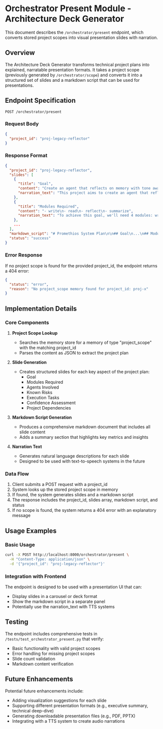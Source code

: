 # Orchestrator Present Module - Architecture Deck Generator

This document describes the `/orchestrator/present` endpoint, which converts stored project scopes into visual presentation slides with narration.

## Overview

The Architecture Deck Generator transforms technical project plans into explained, narratable presentation formats. It takes a project scope (previously generated by `/orchestrator/scope`) and converts it into a structured set of slides and a markdown script that can be used for presentations.

## Endpoint Specification

```
POST /orchestrator/present
```

### Request Body

```json
{
  "project_id": "proj-legacy-reflector"
}
```

### Response Format

```json
{
  "project_id": "proj-legacy-reflector",
  "slides": [
    {
      "title": "Goal",
      "content": "Create an agent that reflects on memory with tone awareness",
      "narration_text": "This project aims to create an agent that reflects on memory with tone awareness."
    },
    {
      "title": "Modules Required",
      "content": "- write\n- read\n- reflect\n- summarize",
      "narration_text": "To achieve this goal, we'll need 4 modules: write, read, reflect, and summarize."
    },
    ...
  ],
  "markdown_script": "# Promethios System Plan\n\n## Goal\n...\n## Modules\n...\n## Agents\n...",
  "status": "success"
}
```

### Error Response

If no project scope is found for the provided project_id, the endpoint returns a 404 error:

```json
{
  "status": "error",
  "reason": "No project_scope memory found for project_id: proj-x"
}
```

## Implementation Details

### Core Components

1. **Project Scope Lookup**
   - Searches the memory store for a memory of type "project_scope" with the matching project_id
   - Parses the content as JSON to extract the project plan

2. **Slide Generation**
   - Creates structured slides for each key aspect of the project plan:
     - Goal
     - Modules Required
     - Agents Involved
     - Known Risks
     - Execution Tasks
     - Confidence Assessment
     - Project Dependencies

3. **Markdown Script Generation**
   - Produces a comprehensive markdown document that includes all slide content
   - Adds a summary section that highlights key metrics and insights

4. **Narration Text**
   - Generates natural language descriptions for each slide
   - Designed to be used with text-to-speech systems in the future

### Data Flow

1. Client submits a POST request with a project_id
2. System looks up the stored project scope in memory
3. If found, the system generates slides and a markdown script
4. The response includes the project_id, slides array, markdown script, and status
5. If no scope is found, the system returns a 404 error with an explanatory message

## Usage Examples

### Basic Usage

```bash
curl -X POST http://localhost:8000/orchestrator/present \
  -H "Content-Type: application/json" \
  -d '{"project_id": "proj-legacy-reflector"}'
```

### Integration with Frontend

The endpoint is designed to be used with a presentation UI that can:
- Display slides in a carousel or deck format
- Show the markdown script in a separate panel
- Potentially use the narration_text with TTS systems

## Testing

The endpoint includes comprehensive tests in `/tests/test_orchestrator_present.py` that verify:
- Basic functionality with valid project scopes
- Error handling for missing project scopes
- Slide count validation
- Markdown content verification

## Future Enhancements

Potential future enhancements include:
- Adding visualization suggestions for each slide
- Supporting different presentation formats (e.g., executive summary, technical deep-dive)
- Generating downloadable presentation files (e.g., PDF, PPTX)
- Integrating with a TTS system to create audio narrations
